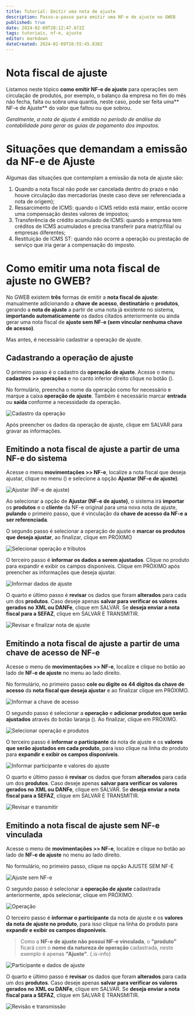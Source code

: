 ```yaml
---
title: Tutorial: Emitir uma nota de ajuste
description: Passo-a-passo para emitir uma NF-e de ajuste no GWEB
published: true
date: 2024-02-09T20:12:47.672Z
tags: tutoriais, nf-e, ajuste
editor: markdown
dateCreated: 2024-02-09T16:55:45.838Z
---
```


# Nota fiscal de ajuste
Listamos neste tópico **como emitir NF-e de ajuste** para operações sem circulação de produtos, por exemplo, o balanço da empresa no fim do mês não fecha, falta ou sobra uma quantia, neste caso, pode ser feita uma** NF-e de Ajuste** do valor que faltou ou que sobrou.

*Geralmente, a nota de ajuste é emitida no período de análise da contabilidade para gerar as guias de pagamento dos impostos.*

# Situações que demandam a emissão da NF-e de Ajuste

Algumas das situações que contemplam a emissão da nota de ajuste são:

1. Quando a nota fiscal não pode ser cancelada dentro do prazo e não houve circulação das mercadorias (neste caso deve ser referenciada a nota de origem);
2. Ressarcimento de ICMS: quando o ICMS retido está maior, então ocorre uma compensação destes valores de impostos;
3. Transferência de crédito acumulado de ICMS: quando a empresa tem créditos de ICMS acumulados e precisa transferir para matriz/filial ou empresas diferentes;
4. Restituição de ICMS ST: quando não ocorre a operação ou prestação de serviço que iria gerar a compensação do imposto.

# Como emitir uma nota fiscal de ajuste no GWEB?

No GWEB existem **três** formas de emitir a **nota fiscal de ajuste**: manualmente adicionando a **chave de acesso**, **destinatário** e **produtos**, gerando a **nota de ajuste** a partir de uma nota já existente no sistema, **importando automaticamente** os dados citados anteriormente ou ainda gerar uma nota fiscal de **ajuste sem NF-e (sem vincular nenhuma chave de acesso)**.

Mas antes, é necessário cadastrar a operação de ajuste.

## Cadastrando a operação de ajuste
O primeiro passo é o cadastro da **operação de ajuste**. Acesse o menu **cadastros >> operações** e no canto inferior direito clique no botão (<span class="mdi mdi-plus"></span>).

No formulário, preencha o nome da operação como for necessário e marque a caixa **operação de ajuste**. Também é necessário marcar **entrada** ou **saída** conforme a necessidade da operação.

![Cadastro da operação](/tutoriais/nfe-ajuste/cadastro_operacao.png)

Após preencher os dados da operação de ajuste, clique em <span class="mat-button mat-accent">SALVAR</span> para gravar as informações.

## Emitindo a nota fiscal de ajuste a partir de uma NF-e do sistema

Acesse o menu **movimentações >> NF-e**, localize a nota fiscal que deseja ajustar, clique no menu (<span class="mdi mdi-dots-vertical"></span>) e selecione a opção **Ajustar (NF-e de ajuste)**.

![Ajustar (NF-e de ajuste)](/tutoriais/nfe-ajuste/gerar_ajuste_na_nfe.png)

Ao selecionar a opção de **Ajustar (NF-e de ajuste)**, o sistema irá **importar** os **produtos** e o **cliente** da NF-e original para uma nova nota de ajuste, **pulando** o primeiro passo, que é vinculação da **chave de acesso da NF-e a ser referenciada**.

O segundo passo é selecionar a operação de ajuste e **marcar os produtos que deseja ajustar**, ao finalizar, clique em <span class="mat-button mat-accent">PRÓXIMO</span>

![Selecionar operação e tributos](/tutoriais/nfe-ajuste/passo_2_selecionar_operacao_e_produtos.png)

O terceiro passo é **informar os dados a serem ajustados**. Clique no produto para expandir e exibir os campos disponíveis. Clique em <span class="mat-button mat-accent">PRÓXIMO</span> após preencher as informações que deseja ajustar.

![Informar dados de ajuste](/tutoriais/nfe-ajuste/passo_3_informar_ajuste.png)

O quarto e último passo é **revisar** os dados que foram **alterados** para cada um dos **produtos**. Caso deseje apenas **salvar para verificar os valores gerados no XML ou DANFe**, clique em <span class="mat-button mat-accent">SALVAR</span>. Se **deseja enviar a nota fiscal para a SEFAZ**, clique em <span class="mat-button">SALVAR E TRANSMITIR</span>.

![Revisar e finalizar nota de ajuste](/tutoriais/nfe-ajuste/passo_4_revisar.png)

## Emitindo a nota fiscal de ajuste a partir de uma chave de acesso de NF-e

Acesse o menu de **movimentações >> NF-e**, localize e clique no botão <span class="mdi mdi-plus"></span> ao lado de **NF-e de ajuste** no menu ao lado direito.

No formulário, no primeiro passo **cole ou digite os 44 dígitos da chave de acesso** da **nota fiscal que deseja ajustar** e ao finalizar clique em <span class="mat-button mat-accent">PRÓXIMO</span>.

![Informar a chave de acesso](/tutoriais/nfe-ajuste/manual_passo_1_informar_chave.png)

O segundo passo é selecionar a **operação** e **adicionar produtos que serão ajustados** através do botão laranja (<span class="mdi mdi-barcode"></span>). Ao finalizar, clique em <span class="mat-button mat-accent">PRÓXIMO</span>.

![Selecionar operação e produtos](/tutoriais/nfe-ajuste/manual_passo_2_operação_produtos.png)

O terceiro passo é **informar o participante** da nota de ajuste e os **valores que serão ajustados em cada produto**, para isso clique na linha do produto para **expandir e exibir os campos disponíveis**.

![Informar participante e valores do ajuste](/tutoriais/nfe-ajuste/manual_passo_3_participante_valores_ajuste.png)

O quarto e último passo é **revisar** os dados que foram **alterados** para cada um dos **produtos**. Caso deseje apenas **salvar para verificar os valores gerados no XML ou DANFe**, clique em <span class="mat-button mat-accent">SALVAR</span>. Se **deseja enviar a nota fiscal para a SEFAZ**, clique em <span class="mat-button">SALVAR E TRANSMITIR</span>.

![Revisar e transmitir](/tutoriais/nfe-ajuste/manual_passo_4_revisar.png)

## Emitindo a nota fiscal de ajuste sem NF-e vinculada

Acesse o menu de **movimentações >> NF-e**, localize e clique no botão <span class="mdi mdi-plus"></span> ao lado de **NF-e de ajuste** no menu ao lado direito.

No formulário, no primeiro passo, clique na opção <span class="mat-button">AJUSTE SEM NF-E</span>

![Ajuste sem NF-e](/tutoriais/nfe-ajuste/semnfe_passo_1.png)

O segundo passo é selecionar a **operação de ajuste** cadastrada anteriormente, após selecionar, clique em <span class="mat-button mat-accent">PRÓXIMO</span>.

![Operação](/tutoriais/nfe-ajuste/semnfe_passo_2_ajustar.png)

O terceiro passo é **informar o participante** da nota de ajuste e os **valores da nota de ajuste no produto**, para isso clique na linha do produto para **expandir e exibir os campos disponíveis**.

> Como a **NF-e de ajuste não possui NF-e vinculada**, o **"produto"** ficará com o **nome da natureza de operação** cadastrada, neste exemplo é apenas **"Ajuste"**.
{.is-info}

![Participante e dados de ajuste](/tutoriais/nfe-ajuste/semnfe_passo_3_participante_dados.png)

O quarto e último passo é **revisar** os dados que foram **alterados** para cada um dos **produtos**. Caso deseje apenas **salvar para verificar os valores gerados no XML ou DANFe**, clique em <span class="mat-button mat-accent">SALVAR</span>. Se **deseja enviar a nota fiscal para a SEFAZ**, clique em <span class="mat-button">SALVAR E TRANSMITIR</span>.

![Revisão e transmissão](/tutoriais/nfe-ajuste/semnfe_passo_4_revisão.png)
